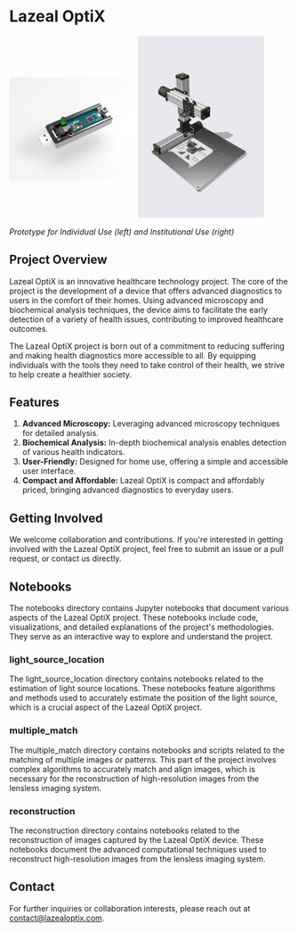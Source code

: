# Lazeal OptiX

<p float="left">
  <img src="./prototype_individual.jpg" alt="Prototype for Individuals" style="width: 45%; padding-top: 13%; padding-bottom: 13%" />
  <img src="./prototype_institute.png" alt="Prototype for Institutions" width="45%" /> 
</p>


*Prototype for Individual Use (left) and Institutional Use (right)*


## Project Overview
Lazeal OptiX is an innovative healthcare technology project. The core of the project is the development of a device that offers advanced diagnostics to users in the comfort of their homes. Using advanced microscopy and biochemical analysis techniques, the device aims to facilitate the early detection of a variety of health issues, contributing to improved healthcare outcomes.

The Lazeal OptiX project is born out of a commitment to reducing suffering and making health diagnostics more accessible to all. By equipping individuals with the tools they need to take control of their health, we strive to help create a healthier society.

## Features
1. **Advanced Microscopy:** Leveraging advanced microscopy techniques for detailed analysis.
2. **Biochemical Analysis:** In-depth biochemical analysis enables detection of various health indicators.
3. **User-Friendly:** Designed for home use, offering a simple and accessible user interface.
4. **Compact and Affordable:** Lazeal OptiX is compact and affordably priced, bringing advanced diagnostics to everyday users.

## Getting Involved
We welcome collaboration and contributions. If you're interested in getting involved with the Lazeal OptiX project, feel free to submit an issue or a pull request, or contact us directly.

## Notebooks

The notebooks directory contains Jupyter notebooks that document various aspects of the Lazeal OptiX project. These notebooks include code, visualizations, and detailed explanations of the project's methodologies. They serve as an interactive way to explore and understand the project.

### light_source_location
The light_source_location directory contains notebooks related to the estimation of light source locations. These notebooks feature algorithms and methods used to accurately estimate the position of the light source, which is a crucial aspect of the Lazeal OptiX project.

### multiple_match
The multiple_match directory contains notebooks and scripts related to the matching of multiple images or patterns. This part of the project involves complex algorithms to accurately match and align images, which is necessary for the reconstruction of high-resolution images from the lensless imaging system.

### reconstruction
The reconstruction directory contains notebooks related to the reconstruction of images captured by the Lazeal OptiX device. These notebooks document the advanced computational techniques used to reconstruct high-resolution images from the lensless imaging system.

## Contact
For further inquiries or collaboration interests, please reach out at contact@lazealoptix.com.
